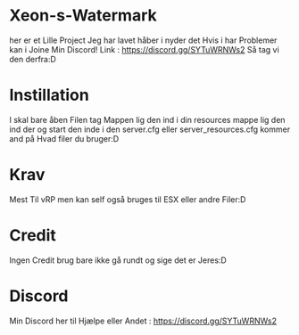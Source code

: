 # Xeon-s-Watermark
her er et Lille Project Jeg har lavet håber i nyder det Hvis i har Problemer kan i Joine Min Discord! Link : https://discord.gg/SYTuWRNWs2 Så tag vi den derfra:D


# Instillation

I skal bare åben Filen tag Mappen lig den ind i din resources mappe lig den ind der og start den inde i den server.cfg eller server_resources.cfg kommer and på Hvad filer du bruger:D


# Krav

Mest Til vRP men kan self også bruges til ESX eller andre Filer:D



# Credit

Ingen Credit brug bare ikke gå rundt og sige det er Jeres:D



# Discord

Min Discord her til Hjælpe eller Andet : https://discord.gg/SYTuWRNWs2
